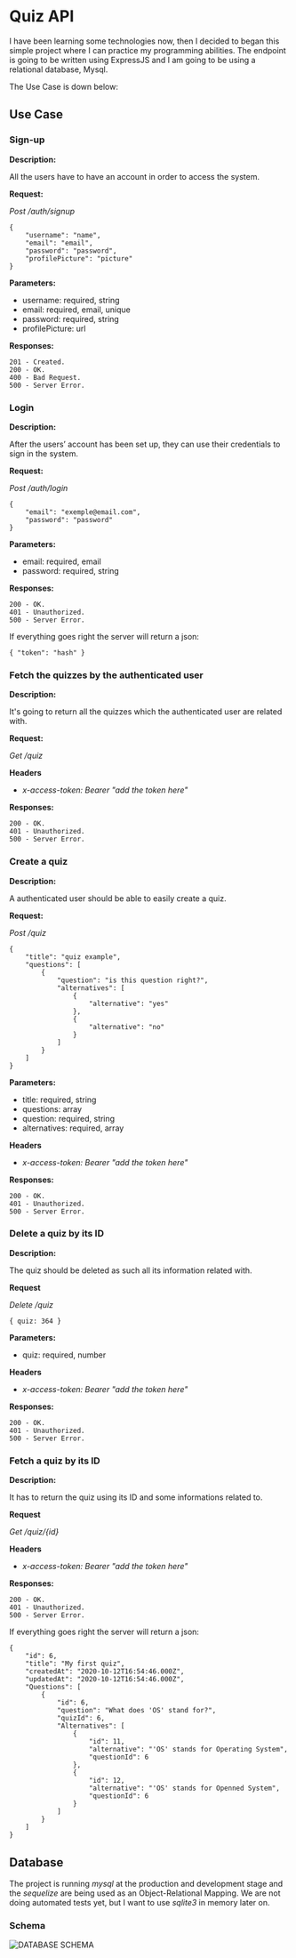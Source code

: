 # Quiz API

I have been learning some technologies now, then I decided to began this simple project where I can practice my programming abilities. The endpoint is going to be written using ExpressJS and I am going to be using a relational database, Mysql. 

The Use Case is down below:

## Use Case

### Sign-up

__Description:__

All the users have to have an account in order to access the system. 

__Request:__

_Post /auth/signup_

    {
	    "username": "name",
        "email": "email",
		"password": "password",
		"profilePicture": "picture"
    }

__Parameters:__

+ username: required, string
+ email: required, email, unique
+ password: required, string
+ profilePicture: url
  
__Responses:__

    201 - Created.
	200 - OK.
	400 - Bad Request.
    500 - Server Error.

### Login

__Description:__

After the users’ account has been set up, they can use their credentials to sign in the system.

__Request:__

_Post /auth/login_

    {
        "email": "exemple@email.com",
		"password": "password"
    }

__Parameters:__

+ email: required, email
+ password: required, string

__Responses:__
    
    200 - OK.
	401 - Unauthorized.
    500 - Server Error.

If everything goes right the server will return a json:

    { "token": "hash" }

### Fetch the quizzes by the authenticated user

__Description:__

It's going to return all the quizzes which the authenticated user are related with.

__Request:__

_Get /quiz_

__Headers__

+ _x-access-token: Bearer "add the token here"_

__Responses:__
    
    200 - OK.
	401 - Unauthorized.
    500 - Server Error.

### Create a quiz

__Description:__

A authenticated user should be able to easily create a quiz.

__Request:__

_Post /quiz_

    {
        "title": "quiz example",
		"questions": [
            {
                "question": "is this question right?",
                "alternatives": [
                    {
                        "alternative": "yes"
                    },
                    {
                        "alternative": "no"
                    }
                ]
            }
        ]
    }

__Parameters:__

+ title: required, string
+ questions: array
+ question: required, string
+ alternatives: required, array

__Headers__

+ _x-access-token: Bearer "add the token here"_

__Responses:__
    
    200 - OK.
	401 - Unauthorized.
    500 - Server Error.

### Delete a quiz by its ID

__Description:__

The quiz should be deleted as such all its information related with.

__Request__

_Delete /quiz_

    { quiz: 364 }

__Parameters:__

+ quiz: required, number

__Headers__

+ _x-access-token: Bearer "add the token here"_

__Responses:__

    200 - OK.
	401 - Unauthorized.
    500 - Server Error.

### Fetch a quiz by its ID

__Description:__

It has to return the quiz using its ID and some informations related to.

__Request__

_Get /quiz/{id}_

__Headers__

+ _x-access-token: Bearer "add the token here"_

__Responses:__
    
    200 - OK.
	401 - Unauthorized.
    500 - Server Error.

If everything goes right the server will return a json:

    {
        "id": 6,
        "title": "My first quiz",
        "createdAt": "2020-10-12T16:54:46.000Z",
        "updatedAt": "2020-10-12T16:54:46.000Z",
        "Questions": [
            {
                "id": 6,
                "question": "What does 'OS' stand for?",
                "quizId": 6,
                "Alternatives": [
                    {
                        "id": 11,
                        "alternative": "'OS' stands for Operating System",
                        "questionId": 6
                    },
                    {
                        "id": 12,
                        "alternative": "'OS' stands for Openned System",
                        "questionId": 6
                    }
                ]
            }
        ]
    }

## Database

The project is running _mysql_ at the production and development stage and the _sequelize_ are being used as an Object-Relational Mapping. We are not doing automated tests yet, but I want to use _sqlite3_ in memory later on.

### Schema

![DATABASE SCHEMA](docs/images/databaseSchema.png)